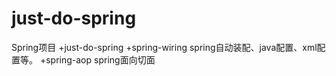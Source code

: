 # just-do-spring
Spring项目
+just-do-spring 
  +spring-wiring  spring自动装配、java配置、xml配置等。
  +spring-aop     spring面向切面 
